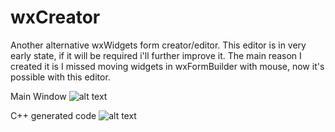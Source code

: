 # wxCreator
Another alternative wxWidgets form creator/editor. This editor is in very early state, if it will be required i'll further improve it. The main reason I created it is I missed moving widgets in wxFormBuilder with mouse, now it's possible with this editor.

Main Window
![alt text](https://gtfkephost.hu/files/2020/15/07/tpwddw0ev0.png)

C++ generated code
![alt text](https://gtfkephost.hu/files/2020/15/07/8z27m7ep1v.png)
